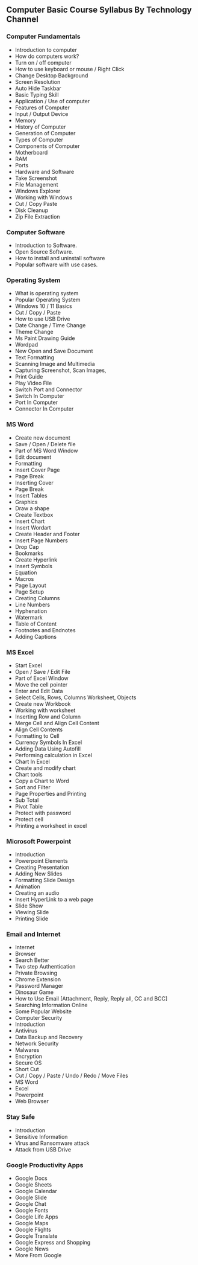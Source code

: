 ## Computer Basic Course Syllabus By Technology Channel

### Computer Fundamentals
- Introduction to computer
- How do computers work?
- Turn on / off computer
- How to use keyboard or mouse / Right Click
- Change Desktop Background
- Screen Resolution
- Auto Hide Taskbar
- Basic Typing Skill
- Application / Use of computer
- Features of Computer
- Input / Output Device
- Memory
- History of Computer
- Generation of Computer
- Types of Computer
- Components of Computer
- Motherboard
- RAM
- Ports
- Hardware and Software
- Take Screenshot
- File Management
- Windows Explorer
- Working with Windows
- Cut / Copy Paste
- Disk Cleanup
- Zip File Extraction

### Computer Software
- Introduction to Software.
- Open Source Software.
- How to install and uninstall software
- Popular software with use cases.

### Operating System
- What is operating system
- Popular Operating System
- Windows 10 / 11 Basics
- Cut / Copy / Paste
- How to use USB Drive
- Date Change / Time Change
- Theme Change
- Ms Paint Drawing Guide
- Wordpad
- New Open and Save Document
- Text Formatting
- Scanning Image and Multimedia
- Capturing Screenshot, Scan Images, 
- Print Guide
- Play Video File
- Switch Port and Connector
- Switch In Computer
- Port In Computer
- Connector In Computer

### MS Word
- Create new document
- Save / Open / Delete file
- Part of MS Word Window
- Edit document
- Formatting 
- Insert Cover Page
- Page Break
- Inserting Cover
- Page Break
- Insert Tables
- Graphics
- Draw a shape
- Create Textbox
- Insert Chart
- Insert Wordart
- Create Header and Footer
- Insert Page Numbers
- Drop Cap
- Bookmarks
- Create Hyperlink
- Insert Symbols
- Equation
- Macros
- Page Layout 
- Page Setup
- Creating Columns
- Line Numbers
- Hyphenation
- Watermark
- Table of Content 
- Footnotes and Endnotes
- Adding Captions

### MS Excel
- Start Excel
- Open / Save / Edit File
- Part of Excel Window
- Move the cell pointer
- Enter and Edit Data
- Select Cells, Rows, Columns Worksheet, Objects
- Create new Workbook
- Working with worksheet
- Inserting Row and Column
- Merge Cell and Align Cell Content
- Align Cell Contents
- Formatting to Cell
- Currency Symbols In Excel
- Adding Data Using Autofill
- Performing calculation in Excel
- Chart In Excel
- Create and modify chart
- Chart tools
- Copy a Chart to Word
- Sort and Filter
- Page Properties and Printing
- Sub Total
- Pivot Table
- Protect with password
- Protect cell
- Printing a worksheet in excel 

### Microsoft Powerpoint
- Introduction
- Powerpoint Elements
- Creating Presentation
- Adding New Slides
- Formatting Slide Design
- Animation
- Creating an audio
- Insert HyperLink to a web page
- Slide Show
- Viewing Slide
- Printing Slide

### Email and Internet
- Internet
- Browser
- Search Better
- Two step Authentication
- Private Browsing
- Chrome Extension
- Password Manager
- Dinosaur Game
- How to Use Email [Attachment, Reply, Reply all, CC and BCC]
- Searching Information Online
- Some Popular Website
- Computer Security
- Introduction
- Antivirus
- Data Backup and Recovery
- Network Security
- Malwares
- Encryption
- Secure OS
- Short Cut 
- Cut / Copy / Paste / Undo / Redo / Move Files
- MS Word
- Excel
- Powerpoint
- Web Browser

### Stay Safe
- Introduction 
- Sensitive Information
- Virus and Ransomware attack
- Attack from USB Drive

### Google Productivity Apps
- Google Docs
- Google Sheets
- Google Calendar
- Google Slide
- Google Chat
- Google Fonts
- Google Life Apps
- Google Maps
- Google Flights
- Google Translate
- Google Express and Shopping
- Google News
- More From Google
